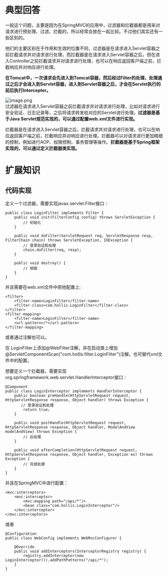 # 典型回答

一般这个问题，主要是因为在SpringMVC的应用中，过滤器和拦截器都是用来对请求进行预处理、过滤、拦截的，所以经常会放在一起比较。不过他们其实还有一些区别的。

他们的主要区别在于作用和生效的位置不同，过滤器是在请求进入Servlet容器之前拦截请求并对请求进行处理，而拦截器是在请求进入Servlet容器之后，但在进入Controller之前拦截请求并对请求进行处理，也可以在响应返回客户端之前，拦截响应并对响应进行处理。

**在Tomcat中，一次请求会先进入到Tomcat容器，然后经过Filter的处理，处理通过之后才会进入到Servlet容器，进入到Servlet容器之后，才会在Servlet执行的前后执行Intercepter。**

![image.png](https://cdn.nlark.com/yuque/0/2023/png/5378072/1681637359987-23b72280-ad3d-448a-b701-18f83101941f.png#averageHue=%23f3a10c&clientId=u86885621-2c7f-4&from=paste&height=713&id=u2be301b0&originHeight=713&originWidth=1040&originalType=binary&ratio=1&rotation=0&showTitle=false&size=108368&status=done&style=none&taskId=u4331de4d-e22f-4c92-9a1a-a5e7633c2c5&title=&width=1040)<br />过滤器在请求进入Servlet容器之前拦截请求并对请求进行处理，比如对请求进行安全验证、日志记录等，之后将请求转发给对应的Servlet进行处理。**过滤器是基于Java Servlet规范实现的，可以通过配置web.xml文件进行实现。**

拦截器是在请求进入Servlet容器之后，拦截请求并对请求进行处理，也可以在响应返回客户端之前，拦截响应并对响应进行处理。拦截器可以对请求进行更加精细的控制，例如进行AOP、权限控制、事务管理等操作。**拦截器是基于Spring框架实现的，可以通过定义拦截器类实现。**


# 扩展知识

## 代码实现

定义一个过滤器，需要实现javax.servlet.Filter接口：

```
public class LoginFilter implements Filter {
    public void init(FilterConfig config) throws ServletException {
        // 初始化
    }
 
    public void doFilter(ServletRequest req, ServletResponse resp, FilterChain chain) throws ServletException, IOException {
        // 登录验证和处理
        chain.doFilter(req, resp);
    }
 
    public void destroy() {
        // 销毁
    }
}
```

并且需要在web.xml文件中把他配置上:

```
<filter>
    <filter-name>LoginFilter</filter-name>
    <filter-class>com.hollis.LoginFilter</filter-class>
</filter>
<filter-mapping>
    <filter-name>LoginFilter</filter-name>
    <url-pattern>/*</url-pattern>
</filter-mapping>
```

或者通过注解也可以。

在 LoginFilter上添加@WebFilter注解，并在启动类上增加@ServletComponentScan("com.hollis.filter.LoginFilter")注解。也可替代xml文件中的配置。

想要定义一个拦截器，需要实现org.springframework.web.servlet.HandlerInterceptor接口：

```
@Component
public class LoginInterceptor implements HandlerInterceptor {
    public boolean preHandle(HttpServletRequest request, HttpServletResponse response, Object handler) throws Exception {
       // 登录验证和处理
        return true;
    }
 
    public void postHandle(HttpServletRequest request, HttpServletResponse response, Object handler, ModelAndView modelAndView) throws Exception {
        // 后处理
    }
 
    public void afterCompletion(HttpServletRequest request, HttpServletResponse response, Object handler, Exception ex) throws Exception {
        // 完成处理
    }
}
```

并且在SpringMVC中进行配置：

```
<mvc:interceptors>
    <mvc:interceptor>
        <mvc:mapping path="/api/*"/>
        <bean class="com.hollis.LoginInterceptor"/>
    </mvc:interceptor>
</mvc:interceptors>
```

或者

```
@Configuration
public class WebConfig implements WebMvcConfigurer {

    @Override
    public void addInterceptors(InterceptorRegistry registry) {
        registry.addInterceptor(new LoginInterceptor()).addPathPatterns("/api/*");
    }
}

```
